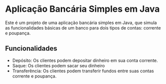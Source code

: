 # Aplicação Bancária Simples em Java

Este é um projeto de uma aplicação bancária simples em Java, que simula as funcionalidades básicas de um banco para dois tipos de contas: corrente e poupança.

## Funcionalidades

- Depósito: Os clientes podem depositar dinheiro em sua conta corrente. 
- Saque: Os clientes podem sacar seu dinheiro
- Transferência: Os clientes podem transferir fundos entre suas contas corrente e poupança.
